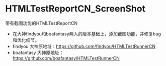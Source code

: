 # HTMLTestReportCN_ScreenShot
带有截图功能的HTMLTestReportCN
* 在大神findyou和boafantasy两人的版本基础上，添加截图功能，并修复bug和优化细节。
* findyou 大神原地址：https://github.com/findyou/HTMLTestRunnerCN
* boafantasy 大神原地址：https://github.com/boafantasy/HTMLTestRunnerCN
